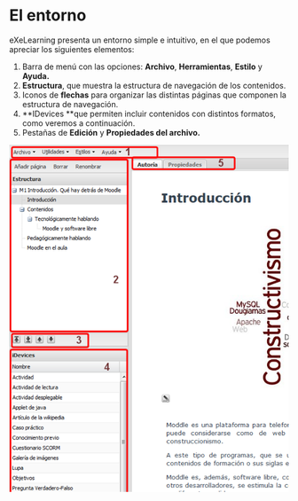 
# El entorno

eXeLearning presenta un entorno simple e intuitivo, en el que podemos apreciar los siguientes elementos:

1. Barra de menú con las opciones: **Archivo**, **Herramientas**, **Estilo** y **Ayuda.**
2. **Estructura**, que muestra la estructura de navegación de los contenidos.
3. Iconos de **flechas** para organizar las distintas páginas que componen la estructura de navegación.
4. **IDevices **que permiten incluir contenidos con distintos formatos, como veremos a continuación.
5. Pestañas de **Edición** y **Propiedades del archivo.**

<script src="media/swfobject.js" type="text/javascript">// <![CDATA[


// ]]></script>

<script type="text/javascript">// <![CDATA[

swfobject.registerObject("csSWF", "9.0.28", "expressInstall.swf");
// ]]></script>



![Fig Captura de pantalla del aspecto de eXeLearning](img/entorno_exe.png)
